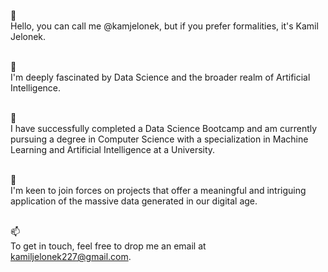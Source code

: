 👋  
Hello, you can call me @kamjelonek, but if you prefer formalities, it's Kamil Jelonek.  
<br />

👀  
I'm deeply fascinated by Data Science and the broader realm of Artificial Intelligence.  
<br />

🌱  
I have successfully completed a Data Science Bootcamp and am currently pursuing a degree in Computer Science with a specialization in Machine Learning and Artificial Intelligence at a University.  
<br />

💞️  
I'm keen to join forces on projects that offer a meaningful and intriguing application of the massive data generated in our digital age.  
<br />

📫  
To get in touch, feel free to drop me an email at kamiljelonek227@gmail.com.

